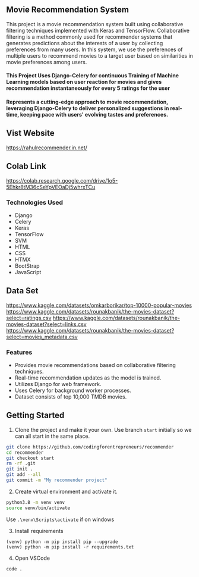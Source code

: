## Movie Recommendation System

This project is a movie recommendation system built using collaborative filtering techniques implemented with Keras and TensorFlow. Collaborative filtering is a method commonly used for recommender systems that generates predictions about the interests of a user by collecting preferences from many users. In this system, we use the preferences of multiple users to recommend movies to a target user based on similarities in movie preferences among users.

#### This Project Uses Django-Celery for continuous Training of Machine Learning models based on user reaction for movies and gives recommendation instantaneously for every 5 ratings for the user 
#### Represents a cutting-edge approach to movie recommendation, leveraging Django-Celery to deliver personalized suggestions in real-time, keeping pace with users' evolving tastes and preferences.

## Vist Website
https://rahulrecommender.in.net/

## Colab Link
https://colab.research.google.com/drive/1o5-5Ehkr8tM36cSeYpVEOaDj5whrxTCu

### Technologies Used
- Django
- Celery
- Keras
- TensorFlow
- SVM
- HTML
- CSS
- HTMX
- BootStrap
- JavaScript

## Data Set
https://www.kaggle.com/datasets/omkarborikar/top-10000-popular-movies
https://www.kaggle.com/datasets/rounakbanik/the-movies-dataset?select=ratings.csv
https://www.kaggle.com/datasets/rounakbanik/the-movies-dataset?select=links.csv
https://www.kaggle.com/datasets/rounakbanik/the-movies-dataset?select=movies_metadata.csv


### Features
- Provides movie recommendations based on collaborative filtering techniques.
- Real-time recommendation updates as the model is trained.
- Utilizes Django for web framework.
- Uses Celery for background worker processes.
- Dataset consists of top 10,000 TMDB movies.

## Getting Started

1. Clone the project and make it your own. Use branch `start` initially so we can all start in the same place.
```bash
git clone https://github.com/codingforentrepreneurs/recommender
cd recommender
git checkout start
rm -rf .git
git init .
git add --all
git commit -m "My recommender project"
```

2. Create virtual environment and activate it.

```bash
python3.8 -m venv venv
source venv/bin/activate
```
Use `.\venv\Scripts\activate` if on windows

3. Install requirements
```
(venv) python -m pip install pip --upgrade
(venv) python -m pip install -r requirements.txt
```

4. Open VSCode
```bash
code .
